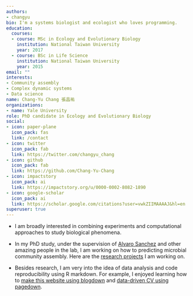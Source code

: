 ```yaml
---
authors:
- changyu
bio: I'm a systems biologist and ecologist who loves programming.
education:
  courses:
  - course: MSc in Ecology and Evolutionary Biology
    institution: National Taiwan University
    year: 2017
  - course: BSc in Life Science
    institution: National Taiwan University
    year: 2015
email: ""
interests:
- Community assembly
- Complex dynamic systems
- Data science
name: Chang-Yu Chang 張昌祐
organizations:
- name: Yale University
role: PhD candidate in Ecology and Evolutionary Biology
social:
- icon: paper-plane
  icon_pack: fas
  link: /contact
- icon: twitter
  icon_pack: fab
  link: https://twitter.com/changyu_chang
- icon: github
  icon_pack: fab
  link: https://github.com/Chang-Yu-Chang
- icon: impactstory
  icon_pack: ai
  link: https://impactstory.org/u/0000-0002-8082-1890
- icon: google-scholar
  icon_pack: ai
  link: https://scholar.google.com/citations?user=vwkZIIMAAAAJ&hl=en
superuser: true
---
```


- I am broadly interested in combining experiments and computational approaches to study biological phenomena. 

- In my PhD study, under the supervision of [Alvaro Sanchez](http://www.sanchezlaboratory.com/) and other amazing people in the lab, I am working on how to predicting microbial community assembly. Here are the [research projects](https://www.changyuchang.name/#projects) I am working on. 

- Besides research, I am very into the idea of data analysis and code reproducibility using R markdown. For example, I enjoyed learning how to [make this website using blogdown](https://www.changyuchang.name/2018/03/08/how-to-build-up-this-website/) and [data-driven CV using pagedown](https://www.changyuchang.name/2019/11/03/data-driven-cv/). 
